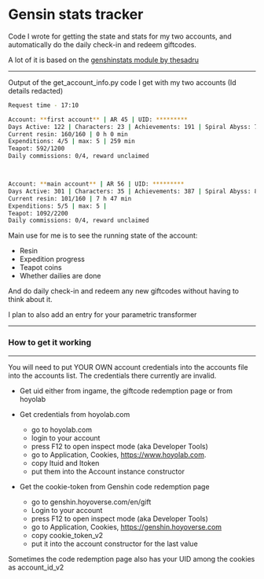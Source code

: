 # Gensin stats tracker

Code I wrote for getting the state and stats for my two accounts, and automatically do the daily check-in and redeem giftcodes.

A lot of it is based on the [genshinstats module by thesadru](https://github.com/thesadru/genshinstats)

___

Output of the get_account_info.py code I get with my two accounts (Id details redacted)
~~~sh
Request time - 17:10

Account: **first account** | AR 45 | UID: *********
Days Active: 122 | Characters: 23 | Achievements: 191 | Spiral Abyss: 7-3 |
Current resin: 160/160 | 0 h 0 min
Expenditions: 4/5 | max: 5 | 259 min
Teapot: 592/1200
Daily commissions: 0/4, reward unclaimed



Account: **main account** | AR 56 | UID: *********
Days Active: 301 | Characters: 35 | Achievements: 387 | Spiral Abyss: 8-3 |
Current resin: 101/160 | 7 h 47 min
Expenditions: 5/5 | max: 5 |
Teapot: 1092/2200
Daily commissions: 0/4, reward unclaimed

~~~

Main use for me is to see the running state of the account:
- Resin
- Expedition progress
- Teapot coins
- Whether dailies are done

And do daily check-in and redeem any new giftcodes without having to think about it.

I plan to also add an entry for your parametric transformer

___
### How to get it working
___
You will need to put YOUR OWN account credentials into the accounts file into the accounts list. The credentials there currently are invalid. <br/>
- Get uid either from ingame, the giftcode redemption page or from hoyolab
- Get credentials from hoyolab.com
    - go to hoyolab.com 
    - login to your account 
    - press F12 to open inspect mode (aka Developer Tools)
    - go to Application, Cookies, https://www.hoyolab.com. 
    - copy ltuid and ltoken 
    - put them into the Account instance constructor

- Get the cookie-token from Genshin code redemption page
  - go to genshin.hoyoverse.com/en/gift
  - Login to your account
  - press F12 to open inspect mode (aka Developer Tools)
  - go to Application, Cookies, https://genshin.hoyoverse.com
  - copy cookie_token_v2
  - put it into the account constructor for the last value

Sometimes the code redemption page also has your UID among the cookies as account_id_v2
